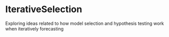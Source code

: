 # IterativeSelection
Exploring ideas related to how model selection and hypothesis testing work when iteratively forecasting
